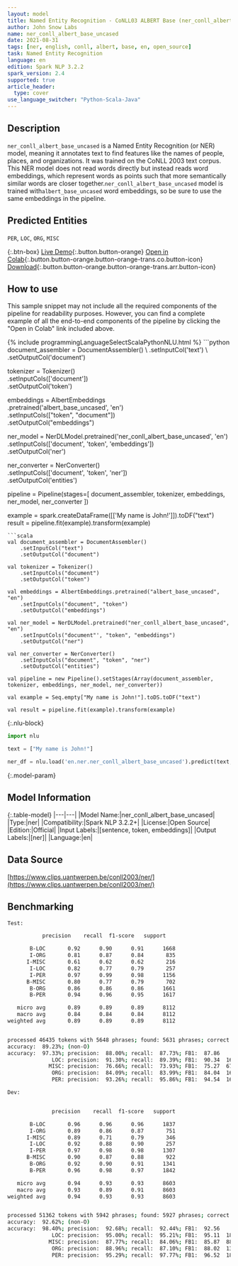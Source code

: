 ```yaml
---
layout: model
title: Named Entity Recognition - CoNLL03 ALBERT Base (ner_conll_albert_base_uncased)
author: John Snow Labs
name: ner_conll_albert_base_uncased
date: 2021-08-31
tags: [ner, english, conll, albert, base, en, open_source]
task: Named Entity Recognition
language: en
edition: Spark NLP 3.2.2
spark_version: 2.4
supported: true
article_header:
  type: cover
use_language_switcher: "Python-Scala-Java"
---
```


## Description

`ner_conll_albert_base_uncased` is a Named Entity Recognition (or NER) model, meaning it annotates text to find features like the names of people, places, and organizations. It was trained on the CoNLL 2003 text corpus. This NER model does not read words directly but instead reads word embeddings, which represent words as points such that more semantically similar words are closer together.`ner_conll_albert_base_uncased` model is trained with`albert_base_uncased` word embeddings, so be sure to use the same embeddings in the pipeline.

## Predicted Entities

`PER`, `LOC`, `ORG`, `MISC`

{:.btn-box}
[Live Demo](https://demo.johnsnowlabs.com/public/NER_EN){:.button.button-orange}
[Open in Colab](https://colab.research.google.com/github/JohnSnowLabs/spark-nlp-workshop/blob/master/tutorials/streamlit_notebooks/NER_EN.ipynb){:.button.button-orange.button-orange-trans.co.button-icon}
[Download](https://s3.amazonaws.com/auxdata.johnsnowlabs.com/public/models/ner_conll_albert_base_uncased_en_3.2.2_2.4_1630417931344.zip){:.button.button-orange.button-orange-trans.arr.button-icon}

## How to use

This sample snippet may not include all the required components of the pipeline for readability purposes. However, you can find a complete example of all the end-to-end components of the pipeline by clicking the "Open in Colab" link included above.




<div class="tabs-box" markdown="1">
{% include programmingLanguageSelectScalaPythonNLU.html %}
```python
document_assembler = DocumentAssembler() \
    .setInputCol('text') \
    .setOutputCol('document')

tokenizer = Tokenizer() \
    .setInputCols(['document']) \
    .setOutputCol('token')

embeddings = AlbertEmbeddings\
      .pretrained('albert_base_uncased', 'en')\
      .setInputCols(["token", "document"])\
      .setOutputCol("embeddings")

ner_model = NerDLModel.pretrained('ner_conll_albert_base_uncased', 'en') \
    .setInputCols(['document', 'token', 'embeddings']) \
    .setOutputCol('ner')

ner_converter = NerConverter() \
    .setInputCols(['document', 'token', 'ner']) \
    .setOutputCol('entities')

pipeline = Pipeline(stages=[
    document_assembler, 
    tokenizer,
    embeddings,
    ner_model,
    ner_converter
])

example = spark.createDataFrame([['My name is John!']]).toDF("text")
result = pipeline.fit(example).transform(example)
```
```scala
val document_assembler = DocumentAssembler() 
    .setInputCol("text") 
    .setOutputCol("document")

val tokenizer = Tokenizer() 
    .setInputCols("document") 
    .setOutputCol("token")

val embeddings = AlbertEmbeddings.pretrained("albert_base_uncased", "en")
    .setInputCols("document", "token") 
    .setOutputCol("embeddings")

val ner_model = NerDLModel.pretrained("ner_conll_albert_base_uncased", "en") 
    .setInputCols("document"', "token", "embeddings") 
    .setOutputCol("ner")

val ner_converter = NerConverter() 
    .setInputCols("document", "token", "ner") 
    .setOutputCol("entities")

val pipeline = new Pipeline().setStages(Array(document_assembler, tokenizer, embeddings, ner_model, ner_converter))

val example = Seq.empty["My name is John!"].toDS.toDF("text")

val result = pipeline.fit(example).transform(example)
```

{:.nlu-block}
```python
import nlu

text = ["My name is John!"]

ner_df = nlu.load('en.ner.ner_conll_albert_base_uncased').predict(text, output_level='token')
```
</div>

{:.model-param}
## Model Information

{:.table-model}
|---|---|
|Model Name:|ner_conll_albert_base_uncased|
|Type:|ner|
|Compatibility:|Spark NLP 3.2.2+|
|License:|Open Source|
|Edition:|Official|
|Input Labels:|[sentence, token, embeddings]|
|Output Labels:|[ner]|
|Language:|en|

## Data Source

[https://www.clips.uantwerpen.be/conll2003/ner/](https://www.clips.uantwerpen.be/conll2003/ner/)

## Benchmarking

```bash
Test:

           precision    recall  f1-score   support

       B-LOC       0.92      0.90      0.91      1668
       I-ORG       0.81      0.87      0.84       835
      I-MISC       0.61      0.62      0.62       216
       I-LOC       0.82      0.77      0.79       257
       I-PER       0.97      0.99      0.98      1156
      B-MISC       0.80      0.77      0.79       702
       B-ORG       0.86      0.86      0.86      1661
       B-PER       0.94      0.96      0.95      1617

   micro avg       0.89      0.89      0.89      8112
   macro avg       0.84      0.84      0.84      8112
weighted avg       0.89      0.89      0.89      8112


processed 46435 tokens with 5648 phrases; found: 5631 phrases; correct: 4955.
accuracy:  89.23%; (non-O)
accuracy:  97.33%; precision:  88.00%; recall:  87.73%; FB1:  87.86
              LOC: precision:  91.30%; recall:  89.39%; FB1:  90.34  1633
             MISC: precision:  76.66%; recall:  73.93%; FB1:  75.27  677
              ORG: precision:  84.09%; recall:  83.99%; FB1:  84.04  1659
              PER: precision:  93.26%; recall:  95.86%; FB1:  94.54  1662

Dev:


              precision    recall  f1-score   support

       B-LOC       0.96      0.96      0.96      1837
       I-ORG       0.89      0.86      0.87       751
      I-MISC       0.89      0.71      0.79       346
       I-LOC       0.92      0.88      0.90       257
       I-PER       0.97      0.98      0.98      1307
      B-MISC       0.90      0.87      0.88       922
       B-ORG       0.92      0.90      0.91      1341
       B-PER       0.96      0.98      0.97      1842

   micro avg       0.94      0.93      0.93      8603
   macro avg       0.93      0.89      0.91      8603
weighted avg       0.94      0.93      0.93      8603


processed 51362 tokens with 5942 phrases; found: 5927 phrases; correct: 5493.
accuracy:  92.62%; (non-O)
accuracy:  98.40%; precision:  92.68%; recall:  92.44%; FB1:  92.56
              LOC: precision:  95.00%; recall:  95.21%; FB1:  95.11  1841
             MISC: precision:  87.77%; recall:  84.06%; FB1:  85.87  883
              ORG: precision:  88.96%; recall:  87.10%; FB1:  88.02  1313
              PER: precision:  95.29%; recall:  97.77%; FB1:  96.52  1890
```